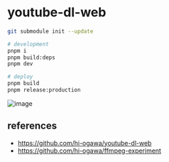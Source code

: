 # youtube-dl-web

```sh
git submodule init --update

# development
pnpm i
pnpm build:deps
pnpm dev

# deploy
pnpm build
pnpm release:production
```

![image](https://user-images.githubusercontent.com/4232207/201476965-0ef161ac-cecc-4ee1-9894-3dec147b94a0.png)

## references

- https://github.com/hi-ogawa/youtube-dl-web
- https://github.com/hi-ogawa/ffmpeg-experiment

